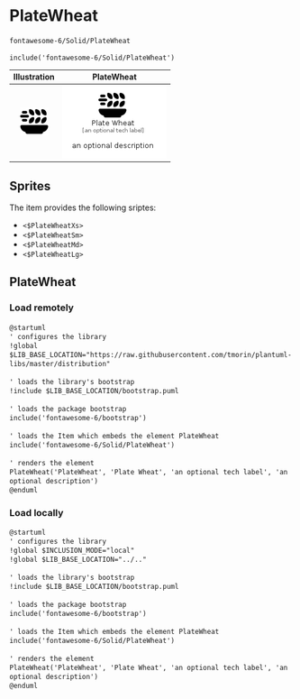 # PlateWheat


```text
fontawesome-6/Solid/PlateWheat
```

```text
include('fontawesome-6/Solid/PlateWheat')
```



| Illustration | PlateWheat |
| :---: | :---: |
| ![illustration for Illustration](../../fontawesome-6/Solid/PlateWheat.png) | ![illustration for PlateWheat](../../fontawesome-6/Solid/PlateWheat.Local.png) |



## Sprites
The item provides the following sriptes:

- `<$PlateWheatXs>`
- `<$PlateWheatSm>`
- `<$PlateWheatMd>`
- `<$PlateWheatLg>`





## PlateWheat

### Load remotely
```plantuml
@startuml
' configures the library
!global $LIB_BASE_LOCATION="https://raw.githubusercontent.com/tmorin/plantuml-libs/master/distribution"

' loads the library's bootstrap
!include $LIB_BASE_LOCATION/bootstrap.puml

' loads the package bootstrap
include('fontawesome-6/bootstrap')

' loads the Item which embeds the element PlateWheat
include('fontawesome-6/Solid/PlateWheat')

' renders the element
PlateWheat('PlateWheat', 'Plate Wheat', 'an optional tech label', 'an optional description')
@enduml
```

### Load locally
```plantuml
@startuml
' configures the library
!global $INCLUSION_MODE="local"
!global $LIB_BASE_LOCATION="../.."

' loads the library's bootstrap
!include $LIB_BASE_LOCATION/bootstrap.puml

' loads the package bootstrap
include('fontawesome-6/bootstrap')

' loads the Item which embeds the element PlateWheat
include('fontawesome-6/Solid/PlateWheat')

' renders the element
PlateWheat('PlateWheat', 'Plate Wheat', 'an optional tech label', 'an optional description')
@enduml
```

